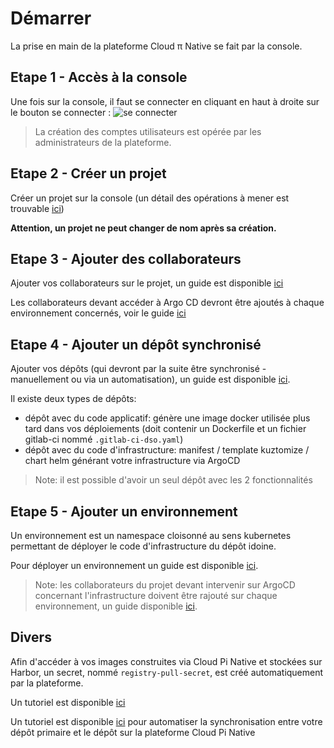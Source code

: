 # Démarrer

La prise en main de la plateforme Cloud π Native se fait par la console.

## Etape 1 - Accès à la console

Une fois sur la console, il faut se connecter en cliquant en haut à droite sur le bouton se connecter :
![se connecter](/img/tuto/1tuto-connexion.png)

> La création des comptes utilisateurs est opérée par les administrateurs de la plateforme.

## Etape 2 - Créer un projet

Créer un projet sur la console (un détail des opérations à mener est trouvable [ici](/guide/projects-management))

**Attention, un projet ne peut changer de nom après sa création.**

## Etape 3 - Ajouter des collaborateurs

Ajouter vos collaborateurs sur le projet, un guide est disponible [ici](/guide/team)

Les collaborateurs devant accéder à Argo CD devront être ajoutés à chaque environnement concernés, voir le guide [ici](/guide/team#attribution-de-droits-a-un-membre)

## Etape 4 - Ajouter un dépôt synchronisé

Ajouter vos dépôts (qui devront par la suite être synchronisé - manuellement ou via un automatisation), un guide est disponible [ici](/guide/repositories-management).

Il existe deux types de dépôts:

- dépôt avec du code applicatif: génère une image docker utilisée plus tard dans vos déploiements (doit contenir un Dockerfile et un fichier gitlab-ci nommé `.gitlab-ci-dso.yaml`)
- dépôt avec du code d'infrastructure: manifest / template kuztomize / chart helm générant votre infrastructure via ArgoCD

> Note: il est possible d'avoir un seul dépôt avec les 2 fonctionnalités

## Etape 5 - Ajouter un environnement

Un environnement est un namespace cloisonné au sens kubernetes permettant de déployer le code d'infrastructure du dépôt idoine. 

Pour déployer un environnement un guide est disponible [ici](/guide/environments-management).

> Note: les collaborateurs du projet devant intervenir sur ArgoCD concernant l'infrastructure doivent être rajouté sur chaque environnement, un guide disponible [ici](/guide/team#attribution-de-droits-a-un-membre).

## Divers

Afin d'accéder à vos images construites via Cloud Pi Native et stockées sur Harbor, un secret, nommé `registry-pull-secret`, est créé automatiquement par la plateforme.

Un tutoriel est disponible [ici](/guide/tutorials/#acces-aux-images-harbor)

Un tutoriel est disponible [ici](/guide/tutorials) pour automatiser la synchronisation entre votre dépôt primaire et le dépôt sur la plateforme Cloud Pi Native

